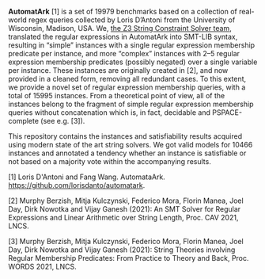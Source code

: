 **AutomatArk** [1] is a set of 19979 benchmarks based on a collection of real-world regex queries collected by Loris D’Antoni from the University of Wisconsin, Madison, USA. We, [the Z3 String Constraint Solver team](https://z3string.github.io/), translated the regular expressions in AutomatArk into SMT-LIB syntax, resulting in “simple” instances with a single regular expression membership predicate per instance, and more “complex” instances with 2–5 regular expression membership predicates (possibly negated) over a single variable per instance. These instances are originally created in [2], and now provided in a cleaned form, removing all redundant cases. To this extent, we provide a novel set of regular expression membership queries, with a total of 15995 instances. From a theoretical point of view, all of the instances belong to the fragment of simple regular expression membership queries without concatenation which is, in fact, decidable and PSPACE-complete (see e.g. [3]).

This repository contains the instances and satisfiability results acquired using modern state of the art string solvers. We got valid models for 10466 instances and annotated a tendency whether an instance is satisfiable or not based on a majority vote within the accompanying results.

[1] Loris D'Antoni and Fang Wang. AutomataArk. https://github.com/lorisdanto/automatark.  

[2] Murphy Berzish, Mitja Kulczynski, Federico Mora, Florin Manea, Joel Day, Dirk Nowotka and Vijay Ganesh (2021): An SMT Solver for Regular Expressions and Linear Arithmetic over String Length, Proc. CAV 2021, LNCS.  

[3] Murphy Berzish, Mitja Kulczynski, Federico Mora, Florin Manea, Joel Day, Dirk Nowotka and Vijay Ganesh (2021): String Theories involving Regular Membership Predicates: From Practice to Theory and Back, Proc. WORDS 2021, LNCS.

